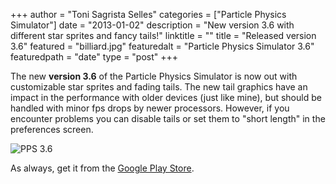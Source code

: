 +++
author = "Toni Sagrista Selles"
categories = ["Particle Physics Simulator"]
date = "2013-01-02"
description = "New version 3.6 with different star sprites and fancy tails!"
linktitle = ""
title = "Released version 3.6"
featured = "billiard.jpg"
featuredalt = "Particle Physics Simulator 3.6"
featuredpath = "date"
type = "post"
+++

The new **version 3.6** of the Particle Physics Simulator is now out with customizable star sprites and fading tails. The new tail graphics have an impact in the performance with older devices (just like mine), but should be handled with minor fps drops by newer processors. However, if you encounter problems you can disable tails or set them to "short length" in the preferences screen.

![PPS 3.6](/img/2013/01/billiard-full.png)

As always, get it from the [Google Play Store](https://play.google.com/store/apps/details?id=com.tss.android).
